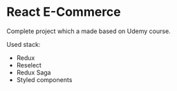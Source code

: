 # React E-Commerce

Complete project which a made based on Udemy course.

Used stack:

- Redux
- Reselect
- Redux Saga
- Styled components
